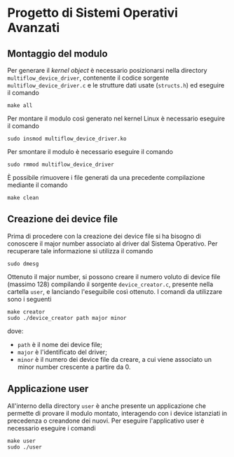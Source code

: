 # Progetto di Sistemi Operativi Avanzati

## Montaggio del modulo
Per generare il *kernel object* è necessario posizionarsi nella directory `multiflow_device_driver`, contenente il codice sorgente `multiflow_device_driver.c` e le strutture dati usate (`structs.h`) ed eseguire il comando
```
make all
```
Per montare il modulo così generato nel kernel Linux è necessario eseguire il comando
```
sudo insmod multiflow_device_driver.ko
```
Per smontare il modulo è necessario eseguire il comando
```
sudo rmmod multiflow_device_driver
```
È possibile rimuovere i file generati da una precedente compilazione mediante il comando 
```
make clean
```

## Creazione dei device file
Prima di procedere con la creazione dei device file si ha bisogno di conoscere il major number associato al driver dal Sistema Operativo. Per recuperare tale informazione si utilizza il comando 
```
sudo dmesg
```
Ottenuto il major number, si possono creare il numero voluto di device file (massimo 128) compilando il sorgente `device_creator.c`, presente nella cartella `user`, e lanciando l'eseguibile così ottenuto. I comandi da utilizzare sono i seguenti
```
make creator
sudo ./device_creator path major minor
```
dove:
- `path` è il nome dei device file;
- `major` è l'identificato del driver;
- `minor` è il numero dei device file da creare, a cui viene associato un minor number crescente a partire da 0.

## Applicazione user
All'interno della directory `user` è anche presente un applicazione che permette di provare il modulo montato, interagendo con i device istanziati in precedenza o creandone dei nuovi. Per eseguire l'applicativo user è necessario eseguire i comandi
```
make user
sudo ./user
```
